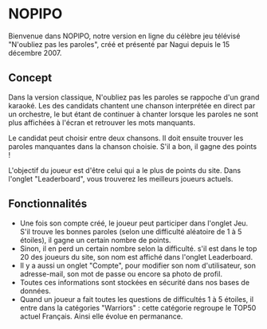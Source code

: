 # NOPlPO
Bienvenue dans NOPlPO, notre version en ligne du célèbre jeu télévisé "N'oubliez pas les paroles", créé et présenté par Nagui depuis 
le 15 décembre 2007.

## Concept

Dans la version classique, N'oubliez pas les paroles se rappoche d'un grand karaoké. Les des candidats chantent une chanson interprétée en direct par un orchestre, le but étant de continuer à chanter lorsque les paroles ne sont plus affichées à l'écran et retrouver les mots manquants. 

Le candidat peut choisir entre deux chansons. Il doit ensuite trouver les paroles manquantes dans la chanson choisie. S'il a bon, il gagne des points !

L'objectif du joueur est d'être celui qui a le plus de points du site. Dans l'onglet "Leaderboard", vous trouverez les meilleurs joueurs actuels.

## Fonctionnalités

- Une fois son compte créé, le joueur peut participer dans l'onglet Jeu. S'il trouve les bonnes paroles (selon une difficulté aléatoire de 1 à 5 étoiles), il gagne un certain nombre de points.
- Sinon, il en perd un certain nombre selon la difficulté.
s'il est dans le top 20 des joueurs du site, son nom est affiché dans l'onglet Leaderboard.
- Il y a aussi un onglet "Compte", pour modifier son nom d'utilisateur, son adresse-mail, son mot de passe ou encore sa photo de profil.
- Toutes ces informations sont stockées en sécurité dans nos bases de données.
- Quand un joueur a fait toutes les questions de difficultés 1 à 5 étoiles, il entre dans la catégories "Warriors" : cette catégorie regroupe le TOP50 actuel Français. Ainsi elle évolue en permanance.